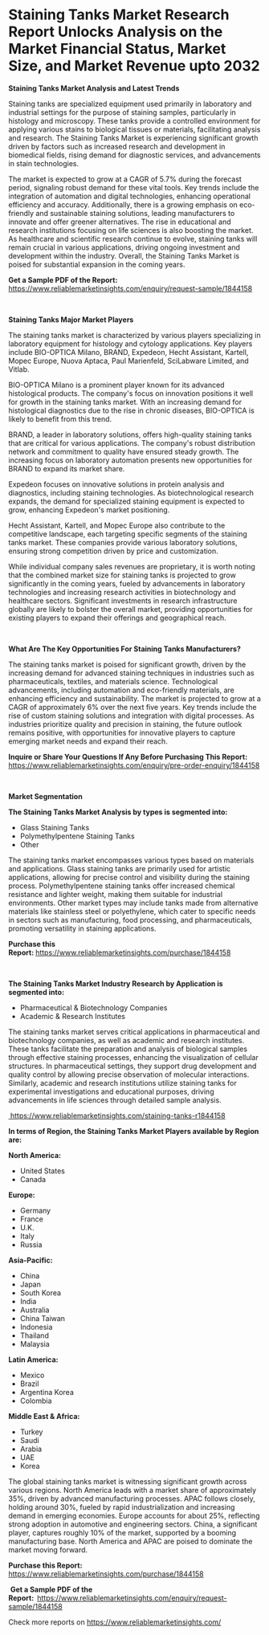 <p><h1>Staining Tanks Market Research Report Unlocks Analysis on the Market Financial Status, Market Size, and Market Revenue upto 2032</h1></p><p><strong>Staining Tanks Market Analysis and Latest Trends</strong></p>
<p><p>Staining tanks are specialized equipment used primarily in laboratory and industrial settings for the purpose of staining samples, particularly in histology and microscopy. These tanks provide a controlled environment for applying various stains to biological tissues or materials, facilitating analysis and research. The Staining Tanks Market is experiencing significant growth driven by factors such as increased research and development in biomedical fields, rising demand for diagnostic services, and advancements in stain technologies.</p><p>The market is expected to grow at a CAGR of 5.7% during the forecast period, signaling robust demand for these vital tools. Key trends include the integration of automation and digital technologies, enhancing operational efficiency and accuracy. Additionally, there is a growing emphasis on eco-friendly and sustainable staining solutions, leading manufacturers to innovate and offer greener alternatives. The rise in educational and research institutions focusing on life sciences is also boosting the market. As healthcare and scientific research continue to evolve, staining tanks will remain crucial in various applications, driving ongoing investment and development within the industry. Overall, the Staining Tanks Market is poised for substantial expansion in the coming years.</p></p>
<p><strong>Get a Sample PDF of the Report:&nbsp;</strong> <a href="https://www.reliablemarketinsights.com/enquiry/request-sample/1844158?utm_campaign=3042&utm_medium=2&utm_source=Github&utm_content=ia&utm_term=05032025&utm_id=staining-tanks">https://www.reliablemarketinsights.com/enquiry/request-sample/1844158</a></p>
<p>&nbsp;</p>
<p><strong>Staining Tanks Major Market Players</strong></p>
<p><p>The staining tanks market is characterized by various players specializing in laboratory equipment for histology and cytology applications. Key players include BIO-OPTICA Milano, BRAND, Expedeon, Hecht Assistant, Kartell, Mopec Europe, Nuova Aptaca, Paul Marienfeld, SciLabware Limited, and Vitlab.</p><p>BIO-OPTICA Milano is a prominent player known for its advanced histological products. The company's focus on innovation positions it well for growth in the staining tanks market. With an increasing demand for histological diagnostics due to the rise in chronic diseases, BIO-OPTICA is likely to benefit from this trend.</p><p>BRAND, a leader in laboratory solutions, offers high-quality staining tanks that are critical for various applications. The company's robust distribution network and commitment to quality have ensured steady growth. The increasing focus on laboratory automation presents new opportunities for BRAND to expand its market share.</p><p>Expedeon focuses on innovative solutions in protein analysis and diagnostics, including staining technologies. As biotechnological research expands, the demand for specialized staining equipment is expected to grow, enhancing Expedeon's market positioning.</p><p>Hecht Assistant, Kartell, and Mopec Europe also contribute to the competitive landscape, each targeting specific segments of the staining tanks market. These companies provide various laboratory solutions, ensuring strong competition driven by price and customization.</p><p>While individual company sales revenues are proprietary, it is worth noting that the combined market size for staining tanks is projected to grow significantly in the coming years, fueled by advancements in laboratory technologies and increasing research activities in biotechnology and healthcare sectors. Significant investments in research infrastructure globally are likely to bolster the overall market, providing opportunities for existing players to expand their offerings and geographical reach.</p></p>
<p>&nbsp;</p>
<p><strong>What Are The Key Opportunities For Staining Tanks Manufacturers?</strong></p>
<p><p>The staining tanks market is poised for significant growth, driven by the increasing demand for advanced staining techniques in industries such as pharmaceuticals, textiles, and materials science. Technological advancements, including automation and eco-friendly materials, are enhancing efficiency and sustainability. The market is projected to grow at a CAGR of approximately 6% over the next five years. Key trends include the rise of custom staining solutions and integration with digital processes. As industries prioritize quality and precision in staining, the future outlook remains positive, with opportunities for innovative players to capture emerging market needs and expand their reach.</p></p>
<p><strong>Inquire or Share Your Questions If Any Before Purchasing This Report:</strong> <a href="https://www.reliablemarketinsights.com/enquiry/pre-order-enquiry/1844158?utm_campaign=3042&utm_medium=2&utm_source=Github&utm_content=ia&utm_term=05032025&utm_id=staining-tanks">https://www.reliablemarketinsights.com/enquiry/pre-order-enquiry/1844158</a></p>
<p>&nbsp;</p>
<p><strong>Market Segmentation</strong></p>
<p><strong>The Staining Tanks Market Analysis by types is segmented into:</strong></p>
<p><ul><li>Glass Staining Tanks</li><li>Polymethylpentene Staining Tanks</li><li>Other</li></ul></p>
<p><p>The staining tanks market encompasses various types based on materials and applications. Glass staining tanks are primarily used for artistic applications, allowing for precise control and visibility during the staining process. Polymethylpentene staining tanks offer increased chemical resistance and lighter weight, making them suitable for industrial environments. Other market types may include tanks made from alternative materials like stainless steel or polyethylene, which cater to specific needs in sectors such as manufacturing, food processing, and pharmaceuticals, promoting versatility in staining applications.</p></p>
<p><strong>Purchase this Report:&nbsp;</strong><a href="https://www.reliablemarketinsights.com/purchase/1844158?utm_campaign=3042&utm_medium=2&utm_source=Github&utm_content=ia&utm_term=05032025&utm_id=staining-tanks">https://www.reliablemarketinsights.com/purchase/1844158</a></p>
<p>&nbsp;</p>
<p><strong>The Staining Tanks Market Industry Research by Application is segmented into:</strong></p>
<p><ul><li>Pharmaceutical & Biotechnology Companies</li><li>Academic & Research Institutes</li></ul></p>
<p><p>The staining tanks market serves critical applications in pharmaceutical and biotechnology companies, as well as academic and research institutes. These tanks facilitate the preparation and analysis of biological samples through effective staining processes, enhancing the visualization of cellular structures. In pharmaceutical settings, they support drug development and quality control by allowing precise observation of molecular interactions. Similarly, academic and research institutions utilize staining tanks for experimental investigations and educational purposes, driving advancements in life sciences through detailed sample analysis.</p></p>
<p><a href="https://www.reliablemarketinsights.com/staining-tanks-r1844158?utm_campaign=3042&utm_medium=2&utm_source=Github&utm_content=ia&utm_term=05032025&utm_id=staining-tanks">&nbsp;https://www.reliablemarketinsights.com/staining-tanks-r1844158</a></p>
<p><strong>In terms of Region, the Staining Tanks Market Players available by Region are:</strong></p>
<p>
    <p> <strong> North America: </strong>
        <ul>
            <li>United States</li>
            <li>Canada</li>
        </ul>
        </p> 
    <p> <strong> Europe: </strong>
        <ul>
            <li>Germany</li>
            <li>France</li>
            <li>U.K.</li>
            <li>Italy</li>
            <li>Russia</li>
        </ul>
        </p> 
    <p> <strong> Asia-Pacific: </strong>
        <ul>
            <li>China</li>
            <li>Japan</li>
            <li>South Korea</li>
            <li>India</li>
            <li>Australia</li>
            <li>China Taiwan</li>
            <li>Indonesia</li>
            <li>Thailand</li>
            <li>Malaysia</li>
        </ul>
        </p> 
    <p> <strong> Latin America: </strong>
        <ul>
            <li>Mexico</li>
            <li>Brazil</li>
            <li>Argentina Korea</li>
            <li>Colombia</li>
        </ul>
        </p> 
    <p> <strong> Middle East & Africa: </strong>
        <ul>
            <li>Turkey</li>
            <li>Saudi</li>
            <li>Arabia</li>
            <li>UAE</li>
            <li>Korea</li>
        </ul>
    </p>
    </p>
<p><p>The global staining tanks market is witnessing significant growth across various regions. North America leads with a market share of approximately 35%, driven by advanced manufacturing processes. APAC follows closely, holding around 30%, fueled by rapid industrialization and increasing demand in emerging economies. Europe accounts for about 25%, reflecting strong adoption in automotive and engineering sectors. China, a significant player, captures roughly 10% of the market, supported by a booming manufacturing base. North America and APAC are poised to dominate the market moving forward.</p></p>
<p><strong>Purchase this Report: </strong><a href="https://www.reliablemarketinsights.com/purchase/1844158?utm_campaign=3042&utm_medium=2&utm_source=Github&utm_content=ia&utm_term=05032025&utm_id=staining-tanks">https://www.reliablemarketinsights.com/purchase/1844158</a></p>
<p>&nbsp;<strong>Get a Sample PDF of the Report:&nbsp;&nbsp;</strong><a href="https://www.reliablemarketinsights.com/enquiry/request-sample/1844158?utm_campaign=3042&utm_medium=2&utm_source=Github&utm_content=ia&utm_term=05032025&utm_id=staining-tanks">https://www.reliablemarketinsights.com/enquiry/request-sample/1844158</a></p>
<p><strong></strong></p>
<p>Check more reports on <a href="https://www.reliablemarketinsights.com/?utm_campaign=3042&utm_medium=2&utm_source=Github&utm_content=ia&utm_term=05032025&utm_id=staining-tanks">https://www.reliablemarketinsights.com/</a></p>